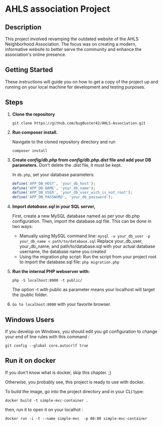 # AHLS association Project

## Description
This project involved revamping the outdated website of the AHLS Neighborhood Association. The focus was on creating a modern, informative website to better serve the community and enhance the association's online presence.

## Getting Started

These instructions will guide you on how to get a copy of the project up and running on your local machine for development and testing purposes.

## Steps

1. **Clone the repository**
    ```
    git clone https://github.com/bugBuster42/AHLS-Association.git
    ```

2. **Run composer install.**
   
    Navigate to the cloned repository directory and run
   
    `composer install`


3. **Create _config/db.php_ from _config/db.php.dist_ file and add your DB parameters.**
    Don't delete the _.dist_ file, it must be kept.

    In `db.php`, set your database parameters:
    ```php
    define('APP_DB_HOST', 'your_db_host');
    define('APP_DB_NAME', 'your_db_name');
    define('APP_DB_USER', 'your_db_user_wich_is_not_root');
    define('APP_DB_PASSWORD', 'your_db_password');
    ```

4. **Import _database.sql_ in your SQL server,**
   
    First, create a new MySQL database named as per your db.php configuration.
    Then, import the database.sql file. This can be done in two ways:
    - Manually using MySQL command line:
      `mysql -u your_db_user -p your_db_name < path/to/database.sql`
      Replace your_db_user, your_db_name, and path/to/database.sql with your actual database username, the database name you created
    - Using the migration.php script:
      Run the script from your project root to import the database.sql file:
      `php migration.php`


5. **Run the internal PHP webserver with:**
   
    `php -S localhost:8000 -t public/`
   
    The option -t with public as parameter means your localhost will target the /public folder.

6. `Go to localhost:8000` with your favorite browser.


## Windows Users  

If you develop on Windows, you should edit you git configuration to change your end of line rules with this command :

`git config --global core.autocrlf true`



## Run it on docker

If you don't know what is docker, skip this chapter. ;)

Otherwise, you probably see, this project is ready to use with docker.

To build the image, go into the project directory and in your CLI type:

```
docker build -t simple-mvc-container .
```

then, run it to open it on your localhot :

```
docker run -i -t --name simple-mvc  -p 80:80 simple-mvc-container
```

